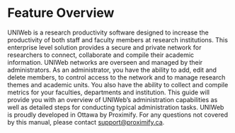 # Feature Overview

UNIWeb is a research productivity software designed to increase the productivity of both staff and faculty members at research institutions. This enterprise level solution provides a secure and private network for researchers to connect, collaborate and compile their academic information. UNIWeb networks are overseen and managed by their administrators. As an administrator, you have the ability to add, edit and delete members, to control access to the network and to manage research themes and academic units. You also have the ability to collect and compile metrics for your faculties, departments and institution. This guide will provide you with an overview of UNIWeb’s administration capabilities as well as detailed steps for conducting typical administration tasks. UNIWeb is proudly developed in Ottawa by Proximify. For any questions not covered by this manual, please contact support@proximify.ca.



